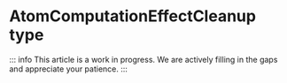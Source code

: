 # AtomComputationEffectCleanup type

::: info
This article is a work in progress. We are actively filling in the gaps and appreciate your patience.
:::
